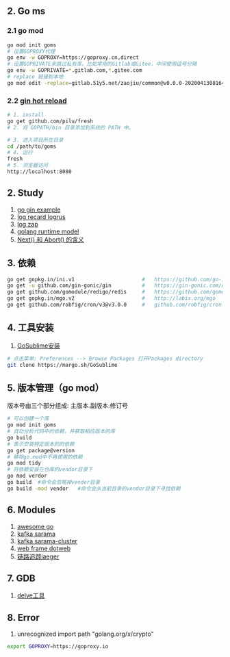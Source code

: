 ## 2. Go ms
### 2.1 go mod
```bash
go mod init goms
# 设置GOPROXY代理
go env -w GOPROXY=https://goproxy.cn,direct
# 设置GOPRIVATE来跳过私有库，比如常用的Gitlab或Gitee，中间使用逗号分隔
go env -w GOPRIVATE=*.gitlab.com,*.gitee.com
# replace 链接到本地
go mod edit -replace=gitlab.51y5.net/zaojiu/common@v0.0.0-20200413081649-969ce8d7dee8=/Users/duchao/zenmen/common
```

### 2.2 [gin hot reload](https://github.com/gravityblast/fresh)
```bash
# 1. install
go get github.com/pilu/fresh
# 2. 将 GOPATH/bin 目录添加到系统的 PATH 中。

# 3. 进入项目所在目录
cd /path/to/goms
# 4. 运行
fresh
# 5. 浏览器访问
http://localhost:8080
```

## 2. Study
1. [go gin example](https://github.com/EDDYCJY/go-gin-example.git)
2. [log recard logrus](https://github.com/sirupsen/logrus)
3. [log zap](https://github.com/uber-go/zap)
4. [golang runtime model](https://www.jianshu.com/p/84bac7932394)
5. [Next() 和 Abort() 的含义](https://blog.csdn.net/cyberspecter/article/details/100602552)

## 3. 依赖
```bash
go get gopkg.in/ini.v1  					#	https://github.com/go-ini/ini
go get -u github.com/gin-gonic/gin  		# 	https://gin-gonic.com/docs/
go get github.com/gomodule/redigo/redis		# 	https://github.com/gomodule/redigo
go get gopkg.in/mgo.v2						#	http://labix.org/mgo
go get github.com/robfig/cron/v3@v3.0.0		# 	github.com/robfig/cron
```

## 4. 工具安装
1. [GoSublime安装](https://www.jianshu.com/p/5a1e38a50aa3)
```bash
# 点击菜单: Preferences --> Browse Packages 打开Packages directory
git clone https://margo.sh/GoSublime
```

## 5. 版本管理（go mod）
版本号由三个部分组成: 主版本.副版本.修订号
```bash
# 可以创建一个库
go mod init goms
# 自动分析代码中的依赖，并获取相应版本的库
go build
# 表示安装特定版本的的依赖
go get package@version
# 移除go.mod中不再使用的依赖
go mod tidy
# 将依赖安装在仓库的vendor目录下
go mod verdor
go build  #命令会忽略掉vendor目录
go build -mod vendor   #命令会从当前目录的vendor目录下寻找依赖
```

## 6. Modules
1. [awesome go](https://awesome-go.com/)
2. [kafka sarama](https://github.com/Shopify/sarama)
3. [kafka sarama-cluster](https://github.com/bsm/sarama-cluster)
4. [web frame dotweb](https://github.com/devfeel/dotweb)
5. [链路追踪jaeger](https://github.com/jaegertracing/jaeger)

## 7. GDB
1. [delve工具](github.com/derekparker/delve/cmd/dlv)

## 8. Error
1. unrecognized import path "golang.org/x/crypto"
```bash
export GOPROXY=https://goproxy.io
```